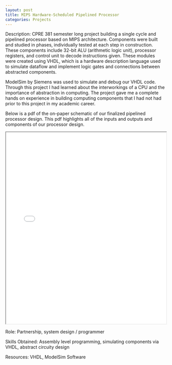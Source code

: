 ```yaml
---
layout: post
title: MIPS Hardware-Scheduled Pipelined Processor
categories: Projects
---
```

Description:
CPRE 381 semester long project building a single cycle and pipelined processor based on MIPS architecture. Components were built and studied in phases, individually tested at each step in construction. These components include 32-bit ALU (arithmetic logic unit), processor registers, and control unit to decode instructions given. These modules were created using VHDL, which is a hardware description language used to simulate dataflow and implement logic gates and connections between abstracted components. 

ModelSim by Siemens was used to simulate and debug our VHDL code. Through this project I had learned about the interworkings of a CPU and the importance of abstraction in computing. The project gave me a complete hands on experience in building computing components that I had not had prior to this project in my academic career.

Below is a pdf of the on-paper schematic of our finalized pipelined processor design. This pdf highlights all of the inputs and outputs and components of our processor design.

<iframe src="/documents/Pipelined_Processor_DesignPhase_2.pdf" width="100%" height="600px"></iframe>

Role:
	Partnership, system design / programmer

Skills Obtained:
	Assembly level programming, simulating components via VHDL, abstract circuity design

Resources:
	VHDL, ModelSim Software
